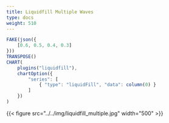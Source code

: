 ```yaml
---
title: Liquidfill Multiple Waves
type: docs
weight: 510
---
```


```js
FAKE(json({
    [0.6, 0.5, 0.4, 0.3]
}))
TRANSPOSE()
CHART(
    plugins("liquidfill"),
    chartOption({
        "series": [
            { "type": "liquidFill", "data": column(0) }
        ]
    })
)
```

{{< figure src="../../img/liquidfill_multiple.jpg" width="500" >}}
